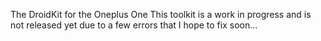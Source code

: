 The DroidKit for the Oneplus One
This toolkit is a work in progress and is not released yet due to a few errors that I hope to fix soon...
